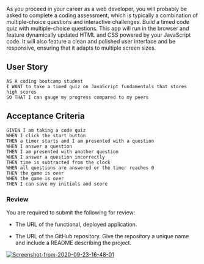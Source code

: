 As you proceed in your career as a web developer, you will probably be asked to complete a coding assessment, which is typically a combination of multiple-choice questions and interactive challenges. Build a timed code quiz with multiple-choice questions. This app will run in the browser and feature dynamically updated HTML and CSS powered by your JavaScript code. It will also feature a clean and polished user interface and be responsive, ensuring that it adapts to multiple screen sizes.

## User Story

```
AS A coding bootcamp student
I WANT to take a timed quiz on JavaScript fundamentals that stores high scores
SO THAT I can gauge my progress compared to my peers
```

## Acceptance Criteria

```
GIVEN I am taking a code quiz
WHEN I click the start button
THEN a timer starts and I am presented with a question
WHEN I answer a question
THEN I am presented with another question
WHEN I answer a question incorrectly
THEN time is subtracted from the clock
WHEN all questions are answered or the timer reaches 0
THEN the game is over
WHEN the game is over
THEN I can save my initials and score
```

### Review

You are required to submit the following for review:

* The URL of the functional, deployed application.

* The URL of the GitHub repository. Give the repository a unique name and include a README describing the project.

<a href="https://ibb.co/y5XmjZm"><img src="https://i.ibb.co/Y834s14/Screenshot-from-2020-09-23-16-48-01.png" alt="Screenshot-from-2020-09-23-16-48-01">

